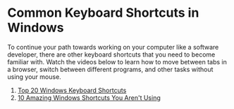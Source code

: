 # Common Keyboard Shortcuts in Windows

To continue your path towards working on your computer like a software developer, there are other keyboard shortcuts that you need to become familiar with. Watch the videos below to learn how to move between tabs in a browser, switch between different programs, and other tasks without using your mouse.

1. [Top 20 Windows Keyboard Shortcuts](https://www.youtube.com/watch?v=uP0kd9_47-o)
1. [10 Amazing Windows Shortcuts You Aren't Using](https://www.youtube.com/watch?v=yZGjhA0B_Ws)
